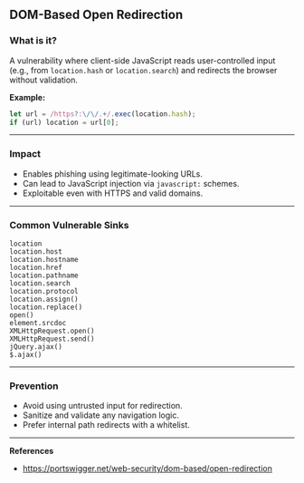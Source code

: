 ## DOM-Based Open Redirection

### What is it?

A vulnerability where client-side JavaScript reads user-controlled input (e.g., from `location.hash` or `location.search`) and redirects the browser without validation.

**Example:**

```js
let url = /https?:\/\/.+/.exec(location.hash);
if (url) location = url[0];
```

---

### Impact

- Enables phishing using legitimate-looking URLs.
- Can lead to JavaScript injection via `javascript:` schemes.
- Exploitable even with HTTPS and valid domains.

---

### Common Vulnerable Sinks

```
location
location.host
location.hostname
location.href
location.pathname
location.search
location.protocol
location.assign()
location.replace()
open()
element.srcdoc
XMLHttpRequest.open()
XMLHttpRequest.send()
jQuery.ajax()
$.ajax()
```

---

### Prevention

- Avoid using untrusted input for redirection.
- Sanitize and validate any navigation logic.
- Prefer internal path redirects with a whitelist.

---

**References**
- https://portswigger.net/web-security/dom-based/open-redirection
